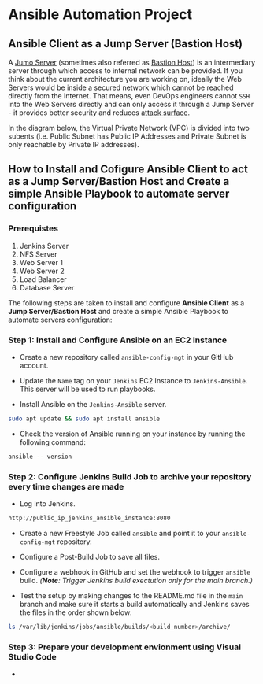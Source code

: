 # Ansible Automation Project
## Ansible Client as a Jump Server (Bastion Host)
A [Jumo Server](https://en.wikipedia.org/wiki/Jump_server) (sometimes also referred as [Bastion Host](https://en.wikipedia.org/wiki/Bastion_host)) is an intermediary server through which access to internal network can be provided. If you think about the current architecture you are working on, ideally the Web Servers would be inside a secured network which cannot be reached directly from the Internet. That means, even DevOps engineers cannot `SSH` into the Web Servers directly and can only access it through a Jump Server - it provides better security and reduces [attack surface](https://en.wikipedia.org/wiki/Attack_surface).

In the diagram below, the Virtual Private Network (VPC) is divided into two subents (i.e. Public Subnet has Public IP Addresses and Private Subnet is only reachable by Private IP addresses).

## How to Install and Cofigure Ansible Client to act as a Jump Server/Bastion Host and Create a simple Ansible Playbook to automate server configuration

### Prerequistes
1. Jenkins Server
2. NFS Server
3. Web Server 1
4. Web Server 2
5. Load Balancer
6. Database Server

The following steps are taken to install and configure **Ansible Client** as a **Jump Server/Bastion Host** and create a simple Ansible Playbook to automate servers configuration:

### Step 1: Install and Configure Ansible on an EC2 Instance

* Create a new repository called `ansible-config-mgt` in your GitHub account.

* Update the `Name` tag on your `Jenkins` EC2 Instance to `Jenkins-Ansible`. This server will be used to run playbooks.

* Install Ansible on the `Jenkins-Ansible` server.

```sh
sudo apt update && sudo apt install ansible
```

* Check the version of Ansible running on your instance by running the following command:

```sh
ansible -- version
```

### Step 2: Configure Jenkins Build Job to archive your repository every time changes are made

* Log into Jenkins.

```sh
http://public_ip_jenkins_ansible_instance:8080
```

* Create a new Freestyle Job called `ansible` and point it to your `ansible-config-mgt` repository.

* Configure a Post-Build Job to save all files.

* Configure a webhook in GitHub and set the webhook to trigger `ansible` build. _(**Note**: Trigger Jenkins build exectution only for the main branch.)_

* Test the setup by making changes to the README.md file in the `main` branch and make sure it starts a build automatically and Jenkins saves the files in the order shown below:

```sh
ls /var/lib/jenkins/jobs/ansible/builds/<build_number>/archive/
```

### Step 3: Prepare your development envionment using Visual Studio Code

* 